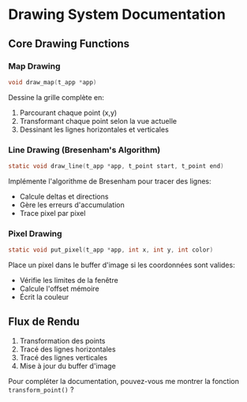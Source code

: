 # Drawing System Documentation

## Core Drawing Functions

### Map Drawing
```c
void draw_map(t_app *app)
```
Dessine la grille complète en:
1. Parcourant chaque point (x,y)
2. Transformant chaque point selon la vue actuelle
3. Dessinant les lignes horizontales et verticales

### Line Drawing (Bresenham's Algorithm)
```c
static void draw_line(t_app *app, t_point start, t_point end)
```
Implémente l'algorithme de Bresenham pour tracer des lignes:
- Calcule deltas et directions
- Gère les erreurs d'accumulation
- Trace pixel par pixel

### Pixel Drawing
```c
static void put_pixel(t_app *app, int x, int y, int color)
```
Place un pixel dans le buffer d'image si les coordonnées sont valides:
- Vérifie les limites de la fenêtre
- Calcule l'offset mémoire
- Écrit la couleur

## Flux de Rendu
1. Transformation des points
2. Tracé des lignes horizontales
3. Tracé des lignes verticales
4. Mise à jour du buffer d'image

Pour compléter la documentation, pouvez-vous me montrer la fonction `transform_point()` ?